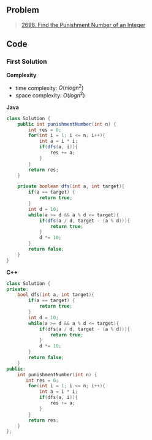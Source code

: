 ## Problem

> [2698. Find the Punishment Number of an Integer](https://leetcode.cn/problems/find-the-punishment-number-of-an-integer/)

## Code

### First Solution

**Complexity**

- time complexity: $O(nlogn^2)$
- space complexity: $O(logn^2)$

**Java**

```java
class Solution {
    public int punishmentNumber(int n) {
        int res = 0;
        for(int i = 1; i <= n; i++){
            int a = i * i;
            if(dfs(a, i)){
                res += a;
            }
        }
        return res;
    }

    private boolean dfs(int a, int target){
        if(a == target) {
            return true;
        }
        int d = 10;
        while(a >= d && a % d <= target){
            if(dfs(a / d, target - (a % d))){
                return true;
            }
            d *= 10;
        }
        return false;
    }
}
```

**C++**

```c++
class Solution {
private:
    bool dfs(int a, int target){
        if(a == target) {
            return true;
        }
        int d = 10;
        while(a >= d && a % d <= target){
            if(dfs(a / d, target - (a % d))){
                return true;
            }
            d *= 10;
        }
        return false;
    }
public:
    int punishmentNumber(int n) {
       int res = 0;
        for(int i = 1; i <= n; i++){
            int a = i * i;
            if(dfs(a, i)){
                res += a;
            }
        }
        return res;
    }
};
```



